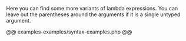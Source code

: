 Here you can find some more variants of lambda expressions.
You can leave out the parentheses around the arguments if it is a single untyped argument.

@@ examples-examples/syntax-examples.php @@
